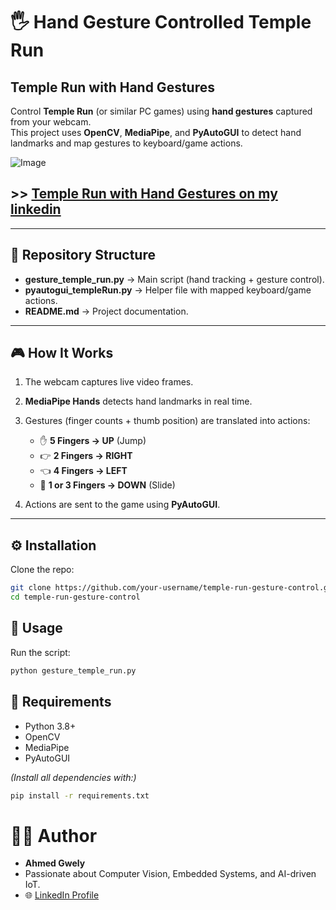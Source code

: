 # 🖐️ Hand Gesture Controlled Temple Run
## Temple Run with Hand Gestures 


Control **Temple Run** (or similar PC games) using **hand gestures** captured from your webcam.  
This project uses **OpenCV**, **MediaPipe**, and **PyAutoGUI** to detect hand landmarks and map gestures to keyboard/game actions.  


![Image](https://github.com/user-attachments/assets/f8868272-fa91-467b-b858-f53e0f844b19)


## >> [Temple Run with Hand Gestures on my linkedin]([path/to/video.mp4](https://www.linkedin.com/feed/update/urn:li:activity:7205340333583380481?utm_source=share&utm_medium=member_desktop&rcm=ACoAADFDWiQBAag4YObBANI9SkmubOqXJADVKkc))

---

## 📂 Repository Structure

- **gesture_temple_run.py** → Main script (hand tracking + gesture control).  
- **pyautogui_templeRun.py** → Helper file with mapped keyboard/game actions.  
- **README.md** → Project documentation.  

---

## 🎮 How It Works

1. The webcam captures live video frames.  
2. **MediaPipe Hands** detects hand landmarks in real time.  
3. Gestures (finger counts + thumb position) are translated into actions:  

   - ✋ **5 Fingers → UP** (Jump)  
   - 👉 **2 Fingers → RIGHT**  
   - 👈 **4 Fingers → LEFT**  
   - 👊 **1 or 3 Fingers → DOWN** (Slide)  
   
4. Actions are sent to the game using **PyAutoGUI**.  

---

## ⚙️ Installation

Clone the repo:

```bash
git clone https://github.com/your-username/temple-run-gesture-control.git
cd temple-run-gesture-control
```



## 🚀 Usage

Run the script:

```bash
python gesture_temple_run.py
```

## 🔧 Requirements

- Python 3.8+  
- OpenCV  
- MediaPipe  
- PyAutoGUI  

*(Install all dependencies with:)*  

```bash
pip install -r requirements.txt
```

# 👨‍💻 Author

- **Ahmed Gwely**  
- Passionate about Computer Vision, Embedded Systems, and AI-driven IoT.  
- 🌐 [LinkedIn Profile](https://www.linkedin.com/in/ahmed-gwely-2589611b0/)  
